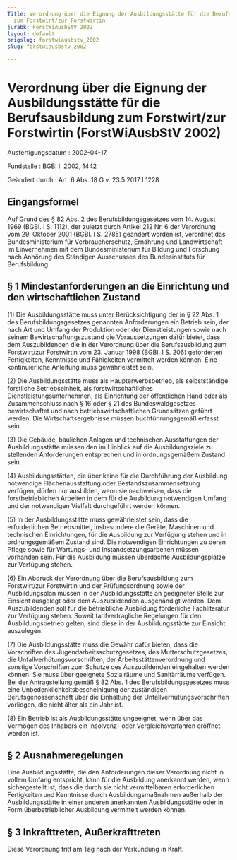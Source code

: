 ```yaml
---
Title: Verordnung über die Eignung der Ausbildungsstätte für die Berufsausbildung
  zum Forstwirt/zur Forstwirtin
jurabk: ForstWiAusbStV 2002
layout: default
origslug: forstwiausbstv_2002
slug: forstwiausbstv_2002

---
```


# Verordnung über die Eignung der Ausbildungsstätte für die Berufsausbildung zum Forstwirt/zur Forstwirtin (ForstWiAusbStV 2002)

Ausfertigungsdatum
:   2002-04-17

Fundstelle
:   BGBl I: 2002, 1442

Geändert durch
:   Art. 6 Abs. 18 G v. 23.5.2017 I 1228



## Eingangsformel

Auf Grund des § 82 Abs. 2 des Berufsbildungsgesetzes vom 14. August
1969 (BGBl. I S. 1112), der zuletzt durch Artikel 212 Nr. 6 der
Verordnung vom 29. Oktober 2001 (BGBl. I S. 2785) geändert worden ist,
verordnet das Bundesministerium für Verbraucherschutz, Ernährung und
Landwirtschaft im Einvernehmen mit dem Bundesministerium für Bildung
und Forschung nach Anhörung des Ständigen Ausschusses des
Bundesinstituts für Berufsbildung:


## § 1 Mindestanforderungen an die Einrichtung und den wirtschaftlichen Zustand

(1) Die Ausbildungsstätte muss unter Berücksichtigung der in § 22 Abs.
1 des Berufsbildungsgesetzes genannten Anforderungen ein Betrieb sein,
der nach Art und Umfang der Produktion oder der Dienstleistungen sowie
nach seinem Bewirtschaftungszustand die Voraussetzungen dafür bietet,
dass dem Auszubildenden die in der Verordnung über die
Berufsausbildung zum Forstwirt/zur Forstwirtin vom 23. Januar 1998
(BGBl. I S. 206) geforderten Fertigkeiten, Kenntnisse und Fähigkeiten
vermittelt werden können. Eine kontinuierliche Anleitung muss
gewährleistet sein.

(2) Die Ausbildungsstätte muss als Haupterwerbsbetrieb, als
selbstständige forstliche Betriebseinheit, als forstwirtschaftliches
Dienstleistungsunternehmen, als Einrichtung der öffentlichen Hand oder
als Zusammenschluss nach § 16 oder § 21 des Bundeswaldgesetzes
bewirtschaftet und nach betriebswirtschaftlichen Grundsätzen geführt
werden. Die Wirtschaftsergebnisse müssen buchführungsgemäß erfasst
sein.

(3) Die Gebäude, baulichen Anlagen und technischen Ausstattungen der
Ausbildungsstätte müssen den im Hinblick auf die Ausbildungsziele zu
stellenden Anforderungen entsprechen und in ordnungsgemäßem Zustand
sein.

(4) Ausbildungsstätten, die über keine für die Durchführung der
Ausbildung notwendige Flächenausstattung oder Bestandszusammensetzung
verfügen, dürfen nur ausbilden, wenn sie nachweisen, dass die
forstbetrieblichen Arbeiten in dem für die Ausbildung notwendigen
Umfang und der notwendigen Vielfalt durchgeführt werden können.

(5) In der Ausbildungsstätte muss gewährleistet sein, dass die
erforderlichen Betriebsmittel, insbesondere die Geräte, Maschinen und
technischen Einrichtungen, für die Ausbildung zur Verfügung stehen und
in ordnungsgemäßem Zustand sind. Die notwendigen Einrichtungen zu
deren Pflege sowie für Wartungs- und Instandsetzungsarbeiten müssen
vorhanden sein. Für die Ausbildung müssen überdachte Ausbildungsplätze
zur Verfügung stehen.

(6) Ein Abdruck der Verordnung über die Berufsausbildung zum
Forstwirt/zur Forstwirtin und der Prüfungsordnung sowie der
Ausbildungsplan müssen in der Ausbildungsstätte an geeigneter Stelle
zur Einsicht ausgelegt oder dem Auszubildenden ausgehändigt werden.
Dem Auszubildenden soll für die betriebliche Ausbildung förderliche
Fachliteratur zur Verfügung stehen. Soweit tarifvertragliche
Regelungen für den Ausbildungsbetrieb gelten, sind diese in der
Ausbildungsstätte zur Einsicht auszulegen.

(7) Die Ausbildungsstätte muss die Gewähr dafür bieten, dass die
Vorschriften des Jugendarbeitsschutzgesetzes, des
Mutterschutzgesetzes, die Unfallverhütungsvorschriften, der
Arbeitsstättenverordnung und sonstige Vorschriften zum Schutze des
Auszubildenden eingehalten werden können. Sie muss über geeignete
Sozialräume und Sanitärräume verfügen. Bei der Antragstellung gemäß §
82 Abs. 1 des Berufsbildungsgesetzes muss eine
Unbedenklichkeitsbescheinigung der zuständigen Berufsgenossenschaft
über die Einhaltung der Unfallverhütungsvorschriften vorliegen, die
nicht älter als ein Jahr ist.

(8) Ein Betrieb ist als Ausbildungsstätte ungeeignet, wenn über das
Vermögen des Inhabers ein Insolvenz- oder Vergleichsverfahren eröffnet
worden ist.


## § 2 Ausnahmeregelungen

Eine Ausbildungsstätte, die den Anforderungen dieser Verordnung nicht
in vollem Umfang entspricht, kann für die Ausbildung anerkannt werden,
wenn sichergestellt ist, dass die durch sie nicht vermittelbaren
erforderlichen Fertigkeiten und Kenntnisse durch Ausbildungsmaßnahmen
außerhalb der Ausbildungsstätte in einer anderen anerkannten
Ausbildungsstätte oder in Form überbetrieblicher Ausbildung vermittelt
werden können.


## § 3 Inkrafttreten, Außerkrafttreten

Diese Verordnung tritt am Tag nach der Verkündung in Kraft.

